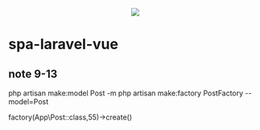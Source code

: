 <p align="center"><img src="https://laravel.com/assets/img/components/logo-laravel.svg"></p>

# spa-laravel-vue

## note 9-13
php artisan make:model Post -m
php artisan make:factory PostFactory --model=Post

factory(App\Post::class,55)->create()
